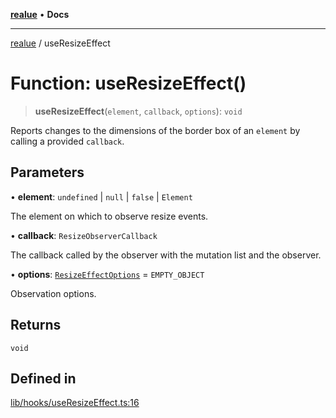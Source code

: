[**realue**](../README.md) • **Docs**

***

[realue](../README.md) / useResizeEffect

# Function: useResizeEffect()

> **useResizeEffect**(`element`, `callback`, `options`): `void`

Reports changes to the dimensions of the border box of an `element` by calling a provided `callback`.

## Parameters

• **element**: `undefined` \| `null` \| `false` \| `Element`

The element on which to observe resize events.

• **callback**: `ResizeObserverCallback`

The callback called by the observer with the mutation list and the observer.

• **options**: [`ResizeEffectOptions`](../type-aliases/ResizeEffectOptions.md) = `EMPTY_OBJECT`

Observation options.

## Returns

`void`

## Defined in

[lib/hooks/useResizeEffect.ts:16](https://github.com/nevoland/realue/blob/61d16d842d4c11bef8dfade29a565911353a8f17/lib/hooks/useResizeEffect.ts#L16)
